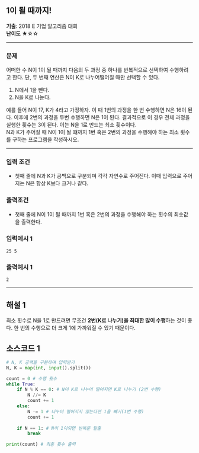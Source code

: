 ## 1이 될 때까지!
**기출**: 2018 E 기업 알고리즘 대회  
**난이도** ★☆☆
* * *

### 문제

어떠한 수 N이 1이 될 때까지 다음의 두 과정 중 하나를 반복적으로 선택하여 수행하려고 한다. 단, 두 번째 연산은 N이 K로 나누어떨어질 때만 선택할 수 있다.  
1. N에서 1을 뺀다.
2. N을 K로 나눈다.  
   
예를 들어 N이 17, K가 4라고 가정하자. 이 때 1번의 과정을 한 번 수행하면 N은 16이 된다. 이후에 2번의 과정을 두번 수행하면 N은 1이 된다. 결과적으로 이 경우 전체 과정을 실행한 횟수는 3이 된다. 이는 N을 1로 만드는 최소 횟수이다.  
N과 K가 주어질 때 N이 1이 될 떄까지 1번 혹은 2번의 과정을 수행해야 하는 최소 횟수를 구하는 프로그램을 작성하시오.

* * *


### 입력 조건
- 첫째 줄에 N과 K가 공백으로 구분되며 각각 자연수로 주어진다. 이때 입력으로 주어지는 N은 항상 K보다 크거나 같다.

### 출력조건
- 첫째 줄에 N이 1이 될 때까지 1번 혹은 2번의 과정을 수행해야 하는 횟수의 최솟값을 출력한다.

### 입력예시 1
```
25 5
```

### 출력예시 1
```
2
```
* * *
## 해설 1
최소 횟수로 N을 1로 만드려면 무조건 **2번(K로 나누기)을 최대한 많이 수행**하는 것이 좋다. 한 번의 수행으로 더 크게 1에 가까워질 수 있기 때문이다. 

## 소스코드 1
```python
# N, K 공백을 구분하여 입력받기
N, K = map(int, input().split())

count = 0 # 수행 횟수
while True:
    if N % K == 0: # N이 K로 나누어 떨어지면 K로 나누기 (2번 수행)
        N //= K
        count += 1
    else:
        N -= 1 # 나누어 떨어지지 않는다면 1을 빼기(1번 수행)
        count += 1
    
    if N == 1: # N이 1이되면 반복문 탈출
        break

print(count) # 최종 횟수 출력
```
